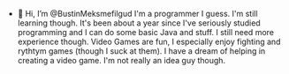 - 👋 Hi, I’m @BustinMeksmefilgud
I'm a programmer I guess. I'm still learning though. It's been about a year since I've seriously studied programming and I can do some basic Java and stuff. I still need more experience though.
Video Games are fun, I especially enjoy fighting and rythtym games (though I suck at them). I have a dream of helping in creating a video game. I'm not really an idea guy though.

<!---
BustinMeksmefilgud/BustinMeksmefilgud is a ✨ special ✨ repository because its `README.md` (this file) appears on your GitHub profile.
You can click the Preview link to take a look at your changes.
--->
